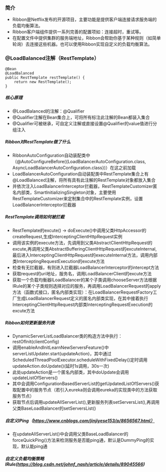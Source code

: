 ### 简介
- Ribbon是Netflix发布的开源项目，主要功能是提供客户端连接请求服务端的负载均衡算法。
- Ribbon客户端组件提供一系列完善的配置项如：连接超时，重试等。
- 在配置文件中提供集群的服务端地址，Ribbon会帮助你基于某种规则（如简单轮询）去连接这些机器。也可以使用Ribbon实现自定义的负载均衡算法。
### @LoadBalanced注解（RestTemplate）
```
@Bean
@LoadBalanced
public RestTemplate restTemplate() {
    return new RestTemplate();
}
```
##### 核心原理
- @LoadBalanced的注解：@Qualifier
- @Qualifier注解在Bean集合上，可将所有标注此注解的Bean都装入集合
- @Qualifier可被继承，可自定义注解或直接设置@Qualifier的value值进行分组注入
##### Ribbon对RestTemplate做了什么
- RibbonAutoConfiguration自动装配类中（@AutoConfigureBefore({LoadBalancerAutoConfiguration.class, AsyncLoadBalancerAutoConfiguration.class})）在这之前加载
- LoadBalancerAutoConfiguration自动装配类中RestTemplate集合上有@LoadBalanced注解，将所有具有此注解的RestTemplate对象都放入集合
- 并依次注入LoadBalancerInterceptor拦截器，RestTemplateCustomizer匿名内部类，SmartInitializingSingleton对象，主要使用RestTemplateCustomizer来定制集合中的RestTemplate实例，设置LoadBalancerInterceptor拦截器
##### RestTemplate调用如何被拦截
- RestTemplate的excute() -> doExecute()中调用父类HttpAccessor的createRequest,生成InterceptingClientHttpRequest实例
- 调用该实例的execute方法，先调用到父类AbstractClientHttpRequest的excute,再调用父类AbstractBufferingClientHttpRequest的excuteInternal,最后进入InterceptingClientHttpRequest的executeInternal方法，调用内部类InterceptingRequestExecution的excute方法
- 检查有无拦截器，有则进入拦截器LoadBalancerInterceptor的intercept方法
- 获取request的uri地址，服务名，调用LoadBalancerClient的excute方法
- 获取一个负载均衡器ILoadBalancer的某个子类调用chooseServer方法根据IRule的某个子类规则选择对应的服务，再调用LoadBalancerRequest的apply方法（函数式接口，匿名内部类实现）：在LoadBalancerRequestFactory工厂生成LoadBalancerRequest定义的匿名内部类实现，在其中接着执行InterceptingClientHttpRequest内部类InterceptingRequestExecution的excute方法
##### Ribbon如何更新服务列表
- DynamicServerListLoadBalancer类的构造方法中执行：restOfInit(clientConfig)
- 调用enableAndInitLearnNewServersFeature()中serverListUpdater.start(updateAction)，其中通过ScheduledThreadPoolExecutor.scheduleWithFixedDelay()定时调用updateAction.doUpdate()(延时1s调用，30s一次)
- 此处updateAction是一个匿名内部类，其中doUpdate会调用updateListOfServers()
- 其中会调用ConfigurationBasedServerList的getUpdatedListOfServers()获取配置中的服务节点（若引入eureka则会调用eureka的实现类中的方法获取服务节点）
- 获取节点后调用updateAllServerList(),更新服务列表setServersList(),再调用父类BaseLoadBalancer的setServersList()
##### 自定义IPing（https://www.cnblogs.com/jinjiyese153/p/8656567.html）
- 在updateAllServerList()中会调用父类BaseLoadBalancer的forceQuickPing()方法来检测服务是否能ping通，默认是DummyPing的实现，默认能ping通
##### 自定义负载均衡策略IRule(https://blog.csdn.net/johnf_nash/article/details/89045566)

